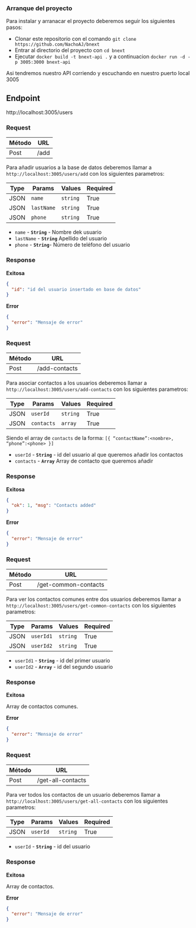 ### Arranque del proyecto

Para instalar y arranacar el proyecto deberemos seguir los siguientes pasos:
- Clonar este repositorio con el comando `git clone https://github.com/NachoAJ/bnext`
- Entrar al directorio del proyecto con `cd bnext`
- Ejecutar `docker build -t bnext-api .` y a continuacion `docker run -d -p 3005:3000 bnext-api`

Asi tendremos nuestro API corriendo y escuchando en nuestro puerto local 3005

## Endpoint

http://localhost:3005/users

### Request

| Método | URL                  |
| ------ | -------------------- |
| Post   | /add                 |

Para añadir usuarios a la base de datos deberemos llamar a `http://localhost:3005/users/add` con los siguientes parametros:

| Type | Params      | Values   | Required |
| ---- | ----------- | -------- | -------- |
| JSON | `name`      | `string` | True     |
| JSON | `lastName`  | `string` | True     |
| JSON | `phone`     | `string` | True     |

- `name` - **`String`** - Nombre dek usuario
- `lastName` - **`String`** Apellido del usuario
- `phone` - **`String`**- Número de teléfono del usuario

### Response

**Exitosa**

```json
{
  "id": "id del usuario insertado en base de datos"
}
```

**Error**

```json
{
  "error": "Mensaje de error"
}
```

### Request

| Método | URL                  |
| ------ | -------------------- |
| Post   | /add-contacts                 |

Para asociar contactos a los usuarios deberemos llamar a `http://localhost:3005/users/add-contacts` con los siguientes parametros:

| Type | Params      | Values   | Required |
| ---- | ----------- | -------- | -------- |
| JSON | `userId`    | `string` | True     |
| JSON | `contacts`  | `array`  | True     |

Siendo el array de `contacts` de la forma: `[{ “contactName”:<nombre>, “phone”:<phone> }]`

- `userId` - **`String`** - id del usuario al que queremos añadir los contactos
- `contacts` - **`Array`** Array de contacto que queremos añadir

### Response

**Exitosa**

```json
{
  "ok": 1, "msg": "Contacts added"
}
```

**Error**

```json
{
  "error": "Mensaje de error"
}
```

### Request

| Método | URL                  |
| ------ | -------------------- |
| Post   | /get-common-contacts                 |

Para ver los contactos comunes entre dos usuarios deberemos llamar a `http://localhost:3005/users/get-common-contacts` con los siguientes parametros:

| Type | Params      | Values   | Required |
| ---- | ----------- | -------- | -------- |
| JSON | `userId1`   | `string` | True     |
| JSON | `userId2`   | `string` | True     |

- `userId1` - **`String`** - id del primer usuario
- `userId2` - **`Array`** - id del segundo usuario

### Response

**Exitosa**

Array de contactos comunes.

**Error**

```json
{
  "error": "Mensaje de error"
}
```

### Request

| Método | URL                  |
| ------ | -------------------- |
| Post   | /get-all-contacts    |

Para ver todos los contactos de un usuario deberemos llamar a `http://localhost:3005/users/get-all-contacts` con los siguientes parametros:

| Type | Params      | Values   | Required |
| ---- | ----------- | -------- | -------- |
| JSON | `userId`   | `string` | True     |

- `userId` - **`String`** - id del usuario

### Response

**Exitosa**

Array de contactos.

**Error**

```json
{
  "error": "Mensaje de error"
}
```
